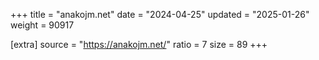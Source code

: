 +++
title = "anakojm.net"
date = "2024-04-25"
updated = "2025-01-26"
weight = 90917

[extra]
source = "https://anakojm.net/"
ratio = 7
size = 89
+++
